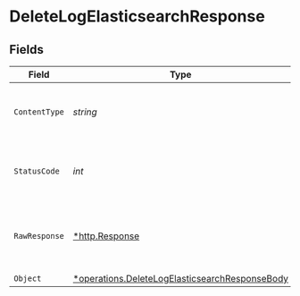 # DeleteLogElasticsearchResponse


## Fields

| Field                                                                                                           | Type                                                                                                            | Required                                                                                                        | Description                                                                                                     |
| --------------------------------------------------------------------------------------------------------------- | --------------------------------------------------------------------------------------------------------------- | --------------------------------------------------------------------------------------------------------------- | --------------------------------------------------------------------------------------------------------------- |
| `ContentType`                                                                                                   | *string*                                                                                                        | :heavy_check_mark:                                                                                              | HTTP response content type for this operation                                                                   |
| `StatusCode`                                                                                                    | *int*                                                                                                           | :heavy_check_mark:                                                                                              | HTTP response status code for this operation                                                                    |
| `RawResponse`                                                                                                   | [*http.Response](https://pkg.go.dev/net/http#Response)                                                          | :heavy_minus_sign:                                                                                              | Raw HTTP response; suitable for custom response parsing                                                         |
| `Object`                                                                                                        | [*operations.DeleteLogElasticsearchResponseBody](../../models/operations/deletelogelasticsearchresponsebody.md) | :heavy_minus_sign:                                                                                              | OK                                                                                                              |